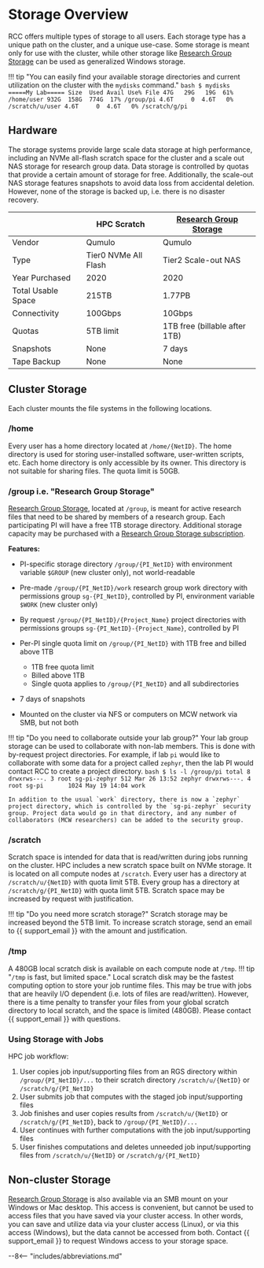 # Storage Overview

RCC offers multiple types of storage to all users. Each storage type has a unique path on the cluster, and a unique use-case. Some storage is meant only for use with the cluster, while other storage like [Research Group Storage](research-group-storage.md) can be used as generalized Windows storage. 

!!! tip "You can easily find your available storage directories and current utilization on the cluster  with the `mydisks` command."
    ```bash
    $ mydisks
    =====My Lab=====
    Size  Used Avail Use% File
    47G   29G   19G  61% /home/user
    932G  158G  774G  17% /group/pi
    4.6T     0  4.6T   0% /scratch/u/user
    4.6T     0  4.6T   0% /scratch/g/pi
    ```

## Hardware

The storage systems provide large scale data storage at high performance, including an NVMe all-flash scratch space for the cluster and a scale out NAS storage for research group data. Data storage is controlled by quotas that provide a certain amount of storage for free. Additionally, the scale-out NAS storage features snapshots to avoid data loss from accidental deletion. However, none of the storage is backed up, i.e. there is no disaster recovery.

|                       | HPC Scratch | [Research Group Storage](research-group-storage.md) |
| --------------------- | ----------- | ----------------------------- | 
| Vendor | Qumulo | Qumulo |
| Type | Tier0 NVMe All Flash | Tier2 Scale-out NAS |
| Year Purchased | 2020 | 2020 |
| Total Usable Space | 215TB | 1.77PB |
| Connectivity | 100Gbps | 10Gbps |
| Quotas | 5TB limit | 1TB free (billable after 1TB) |
| Snapshots | None | 7 days |
| Tape Backup | None | None |

## Cluster Storage

Each cluster mounts the file systems in the following locations.

### /home

Every user has a home directory located at `/home/{NetID}`. The home directory is used for storing user-installed software, user-written scripts, etc. Each home directory is only accessible by its owner. This directory is not suitable for sharing files. The quota limit is 50GB.

### /group i.e. "Research Group Storage"

[Research Group Storage](../storage/research-group-storage.md), located at `/group`, is meant for active research files that need to be shared by members of a research group. Each participating PI will have a free 1TB storage directory. Additional storage capacity may be purchased with a [Research Group Storage subscription](../storage/research-group-storage.md#paid-additional-storage).

**Features:**

* PI-specific storage directory `/group/{PI_NetID}` with environment variable `$GROUP` (new cluster only), not world-readable

* Pre-made `/group/{PI_NetID}/work` research group work directory with permissions group `sg-{PI_NetID}`, controlled by PI, environment variable `$WORK` (new cluster only)

* By request `/group/{PI_NetID}/{Project_Name}` project directories with permissions groups `sg-{PI_NetID}-{Project_Name}`, controlled by PI

- Per-PI single quota limit on `/group/{PI_NetID}` with 1TB free and billed above 1TB

    * 1TB free quota limit
    * Billed above 1TB
    * Single quota applies to `/group/{PI_NetID}` and all subdirectories

* 7 days of snapshots

* Mounted on the cluster via NFS or computers on MCW network via SMB, but not both

!!! tip "Do you need to collaborate outside your lab group?"
    Your lab group storage can be used to collaborate with non-lab members. This is done with by-request project directories. For example, if lab `pi` would like to collaborate with some data for a project called `zephyr`, then the lab PI would contact RCC to create a project directory.
    ```bash
    $ ls -l /group/pi
    total 8
    drwxrws---. 3 root sg-pi-zephyr 512 Mar 26 13:52 zephyr
    drwxrws---. 4 root sg-pi       1024 May 19 14:04 work
    ```

    In addition to the usual `work` directory, there is now a `zephyr` project directory, which is controlled by the `sg-pi-zephyr` security group. Project data would go in that directory, and any number of collaborators (MCW researchers) can be added to the security group.

### /scratch

Scratch space is intended for data that is read/written during jobs running on the cluster. HPC includes a new scratch space built on NVMe storage. It is located on all compute nodes at `/scratch`. Every user has a directory at `/scratch/u/{NetID}` with quota limit 5TB. Every group has a directory at `/scratch/g/{PI_NetID}` with quota limit 5TB. Scratch space may be increased by request with justification.

!!! tip "Do you need more scratch storage?"
    Scratch storage may be increased beyond the 5TB limit. To increase scratch storage, send an email to {{ support_email }} with the amount and justification.

### /tmp

A 480GB local scratch disk is available on each compute node at `/tmp`.
!!! tip "`/tmp` is fast, but limited space."
    Local scratch disk may be the fastest computing option to store your job runtime files. This may be true with jobs that are heavily I/O dependent (i.e. lots of files are read/written). However, there is a time penalty to transfer your files from your global scratch directory to local scratch, and the space is limited (480GB). Please contact <nobr>{{ support_email }}</nobr> with questions.

### Using Storage with Jobs

HPC job workflow:

1. User copies job input/supporting files from an RGS directory within `/group/{PI_NetID}/...` to their scratch directory `/scratch/u/{NetID}` or `/scratch/g/{PI_NetID}`
2. User submits job that computes with the staged job input/supporting files
3. Job finishes and user copies results from `/scratch/u/{NetID}` or `/scratch/g/{PI_NetID}`, back to `/group/{PI_NetID}/...`
4. User continues with further computations with the job input/supporting files
5. User finishes computations and deletes unneeded job input/supporting files from `/scratch/u/{NetID}` or `/scratch/g/{PI_NetID}`

## Non-cluster Storage

[Research Group Storage](../storage/research-group-storage.md) is also available via an SMB mount on your Windows or Mac desktop. This access is convenient, but cannot be used to access files that you have saved via your cluster access. In other words, you can save and utilize data via your cluster access (Linux), or via this access (Windows), but the data cannot be accessed from both. Contact {{ support_email }} to request Windows access to your storage space.

--8<-- "includes/abbreviations.md"